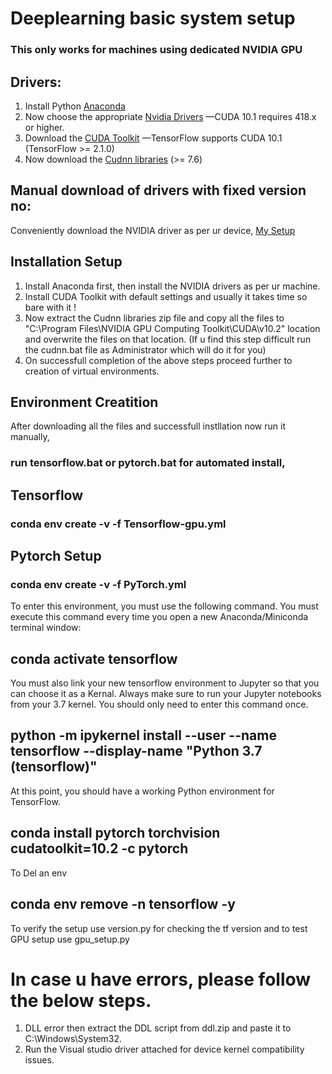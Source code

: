 # Deeplearning basic system setup
### This only works for machines using dedicated NVIDIA GPU

## Drivers:

1. Install Python [Anaconda](https://www.anaconda.com/products/individual)
2. Now choose the appropriate [Nvidia Drivers](https://www.nvidia.com/drivers) —CUDA 10.1 requires 418.x or higher.
3. Download the [CUDA Toolkit](https://developer.nvidia.com/cuda-toolkit-archive) —TensorFlow supports CUDA 10.1 (TensorFlow >= 2.1.0)
4. Now download the [Cudnn libraries](https://developer.nvidia.com/cudnn) (>= 7.6) 

## Manual download of drivers with fixed version no:

Conveniently download the NVIDIA driver as per ur device, [My Setup](https://drive.google.com/drive/folders/1NbLjakvaZ_5N-cdOFYF0GKhSZeagU6UY?usp=sharing)

## Installation Setup

1. Install Anaconda first, then install the NVIDIA drivers as per ur machine.
2. Install CUDA Toolkit with default settings and usually it takes time so bare with it !
3. Now extract the Cudnn libraries zip file and copy all the files to "C:\Program Files\NVIDIA GPU Computing Toolkit\CUDA\v10.2" location and overwrite the files on that location. (If u find this step difficult run the cudnn.bat file as Administrator which will do it for you)
4. On successfull completion of the above steps proceed further to creation of virtual environments.

## Environment Creatition

After downloading all the files and successfull instllation now run it manually,
### run tensorflow.bat or pytorch.bat for automated install,

## Tensorflow

### conda env create -v -f Tensorflow-gpu.yml

## Pytorch Setup

### conda env create -v -f PyTorch.yml

To enter this environment, you must use the following command. You must execute this command every time you open a new Anaconda/Miniconda terminal window:

## conda activate tensorflow

You must also link your new tensorflow environment to Jupyter so that you can choose it as a Kernal. Always make sure to run your Jupyter notebooks from your 3.7 kernel. You should only need to enter this command once.

## python -m ipykernel install --user --name tensorflow --display-name "Python 3.7 (tensorflow)"


At this point, you should have a working Python environment for TensorFlow.

## conda install pytorch torchvision cudatoolkit=10.2 -c pytorch


To Del an env

## conda env remove -n tensorflow -y

To verify the setup use version.py for checking the tf version and to test GPU setup use gpu_setup.py

# In case u have errors, please follow the below steps.

1. DLL error then extract the DDL script from ddl.zip and paste it to C:\Windows\System32.
2. Run the Visual studio driver attached for device kernel compatibility issues.


